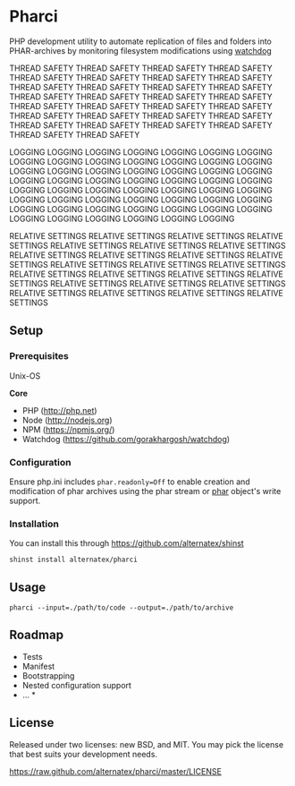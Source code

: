Pharci
=============

PHP development utility to automate replication of files and folders into PHAR-archives by monitoring filesystem modifications using [watchdog](https://github.com/gorakhargosh/watchdog/)

THREAD SAFETY THREAD SAFETY THREAD SAFETY THREAD SAFETY THREAD SAFETY THREAD SAFETY
THREAD SAFETY THREAD SAFETY THREAD SAFETY THREAD SAFETY THREAD SAFETY THREAD SAFETY
THREAD SAFETY THREAD SAFETY THREAD SAFETY THREAD SAFETY THREAD SAFETY THREAD SAFETY
THREAD SAFETY THREAD SAFETY THREAD SAFETY THREAD SAFETY THREAD SAFETY THREAD SAFETY
THREAD SAFETY THREAD SAFETY THREAD SAFETY THREAD SAFETY THREAD SAFETY THREAD SAFETY

LOGGING LOGGING LOGGING LOGGING LOGGING LOGGING LOGGING LOGGING LOGGING LOGGING LOGGING
LOGGING LOGGING LOGGING LOGGING LOGGING LOGGING LOGGING LOGGING LOGGING LOGGING LOGGING
LOGGING LOGGING LOGGING LOGGING LOGGING LOGGING LOGGING LOGGING LOGGING LOGGING LOGGING
LOGGING LOGGING LOGGING LOGGING LOGGING LOGGING LOGGING LOGGING LOGGING LOGGING LOGGING
LOGGING LOGGING LOGGING LOGGING LOGGING LOGGING LOGGING LOGGING LOGGING LOGGING LOGGING

RELATIVE SETTINGS RELATIVE SETTINGS RELATIVE SETTINGS RELATIVE SETTINGS RELATIVE SETTINGS 
RELATIVE SETTINGS RELATIVE SETTINGS RELATIVE SETTINGS RELATIVE SETTINGS RELATIVE SETTINGS 
RELATIVE SETTINGS RELATIVE SETTINGS RELATIVE SETTINGS RELATIVE SETTINGS RELATIVE SETTINGS 
RELATIVE SETTINGS RELATIVE SETTINGS RELATIVE SETTINGS RELATIVE SETTINGS RELATIVE SETTINGS 
RELATIVE SETTINGS RELATIVE SETTINGS RELATIVE SETTINGS RELATIVE SETTINGS RELATIVE SETTINGS 

Setup
-----

### Prerequisites

Unix-OS

**Core**
* PHP (http://php.net)
* Node (http://nodejs.org)
* NPM (https://npmjs.org/)
* Watchdog (https://github.com/gorakhargosh/watchdog)

### Configuration

Ensure php.ini includes `phar.readonly=Off` to enable creation and modification of phar archives using the phar stream or [phar](http://php.net/manual/ru/class.phar.php) object's write support.

### Installation

You can install this through https://github.com/alternatex/shinst

`shinst install alternatex/pharci`

Usage
-------------

```shell
pharci --input=./path/to/code --output=./path/to/archive
```

Roadmap
-------------
- Tests
- Manifest
- Bootstrapping
- Nested configuration support 
- ... *

License
-------------
Released under two licenses: new BSD, and MIT. You may pick the
license that best suits your development needs.

https://raw.github.com/alternatex/pharci/master/LICENSE